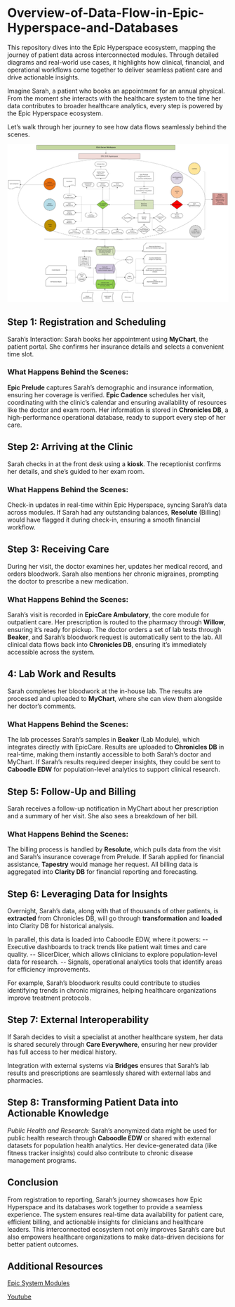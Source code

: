 # Overview-of-Data-Flow-in-Epic-Hyperspace-and-Databases
This repository dives into the Epic Hyperspace ecosystem, mapping the journey of patient data across interconnected modules. Through detailed diagrams and real-world use cases, it highlights how clinical, financial, and operational workflows come together to deliver seamless patient care and drive actionable insights.

Imagine Sarah, a patient who books an appointment for an annual physical. From the moment she interacts with the healthcare system to the time her data contributes to broader healthcare analytics, every step is powered by the Epic Hyperspace ecosystem. 

Let’s walk through her journey to see how data flows seamlessly behind the scenes.

![Data Flowchart](https://github.com/rajarapuraj/Overview-of-Data-Flow-in-Epic-Hyperspace-and-Databases/blob/main/Data%20Flowchart.jpeg?raw=true)

## Step 1: Registration and Scheduling
Sarah’s Interaction: Sarah books her appointment using **MyChart**, the patient portal. She confirms her insurance details and selects a convenient time slot.
### What Happens Behind the Scenes:
**Epic Prelude** captures Sarah’s demographic and insurance information, ensuring her coverage is verified.
**Epic Cadence** schedules her visit, coordinating with the clinic’s calendar and ensuring availability of resources like the doctor and exam room.
Her information is stored in **Chronicles DB**, a high-performance operational database, ready to support every step of her care.

## Step 2: Arriving at the Clinic
Sarah checks in at the front desk using a **kiosk**. The receptionist confirms her details, and she’s guided to her exam room.
### What Happens Behind the Scenes:
Check-in updates in real-time within Epic Hyperspace, syncing Sarah’s data across modules.
If Sarah had any outstanding balances, **Resolute** (Billing) would have flagged it during check-in, ensuring a smooth financial workflow.

## Step 3: Receiving Care
During her visit, the doctor examines her, updates her medical record, and orders bloodwork. Sarah also mentions her chronic migraines, prompting the doctor to prescribe a new medication.
### What Happens Behind the Scenes:
Sarah’s visit is recorded in **EpicCare Ambulatory**, the core module for outpatient care.
Her prescription is routed to the pharmacy through **Willow**, ensuring it’s ready for pickup.
The doctor orders a set of lab tests through **Beaker**, and Sarah’s bloodwork request is automatically sent to the lab.
All clinical data flows back into **Chronicles DB**, ensuring it’s immediately accessible across the system.

## 4: Lab Work and Results
Sarah completes her bloodwork at the in-house lab. The results are processed and uploaded to **MyChart**, where she can view them alongside her doctor’s comments.
### What Happens Behind the Scenes:
The lab processes Sarah’s samples in **Beaker** (Lab Module), which integrates directly with EpicCare.
Results are uploaded to **Chronicles DB** in real-time, making them instantly accessible to both Sarah’s doctor and MyChart.
If Sarah’s results required deeper insights, they could be sent to **Caboodle EDW** for population-level analytics to support clinical research.

## Step 5: Follow-Up and Billing
Sarah receives a follow-up notification in MyChart about her prescription and a summary of her visit. She also sees a breakdown of her bill.
### What Happens Behind the Scenes:
The billing process is handled by **Resolute**, which pulls data from the visit and Sarah’s insurance coverage from Prelude.
If Sarah applied for financial assistance, **Tapestry** would manage her request.
All billing data is aggregated into **Clarity DB** for financial reporting and forecasting.

## Step 6: Leveraging Data for Insights
Overnight, Sarah’s data, along with that of thousands of other patients, is **extracted** from Chronicles DB, will go through **transformation** and **loaded** into Clarity DB for historical analysis.

In parallel, this data is loaded into Caboodle EDW, where it powers:
-- Executive dashboards to track trends like patient wait times and care quality.
-- SlicerDicer, which allows clinicians to explore population-level data for research.
-- Signals, operational analytics tools that identify areas for efficiency improvements.

For example, Sarah’s bloodwork results could contribute to studies identifying trends in chronic migraines, helping healthcare organizations improve treatment protocols.

## Step 7: External Interoperability
If Sarah decides to visit a specialist at another healthcare system, her data is shared securely through **Care Everywhere**, ensuring her new provider has full access to her medical history.

Integration with external systems via **Bridges** ensures that Sarah’s lab results and prescriptions are seamlessly shared with external labs and pharmacies.

## Step 8: Transforming Patient Data into Actionable Knowledge
_Public Health and Research:_
Sarah’s anonymized data might be used for public health research through **Caboodle EDW** or shared with external datasets for population health analytics.
Her device-generated data (like fitness tracker insights) could also contribute to chronic disease management programs.

## Conclusion
From registration to reporting, Sarah’s journey showcases how Epic Hyperspace and its databases work together to provide a seamless experience. The system ensures real-time data availability for patient care, efficient billing, and actionable insights for clinicians and healthcare leaders. This interconnected ecosystem not only improves Sarah’s care but also empowers healthcare organizations to make data-driven decisions for better patient outcomes.

## Additional Resources
[Epic System Modules](https://healthcareitskills.com/epic-systems-modules/)

[Youtube](https://www.youtube.com/watch?v=hvaSE8DmYlw)
